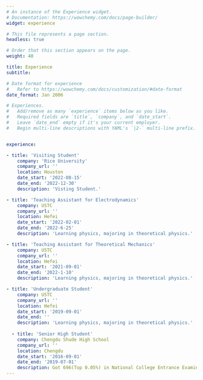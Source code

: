 ```yaml
---
# An instance of the Experience widget.
# Documentation: https://wowchemy.com/docs/page-builder/
widget: experience

# This file represents a page section.
headless: true

# Order that this section appears on the page.
weight: 40

title: Experience
subtitle:

# Date format for experience
#   Refer to https://wowchemy.com/docs/customization/#date-format
date_format: Jan 2006

# Experiences.
#   Add/remove as many `experience` items below as you like.
#   Required fields are `title`, `company`, and `date_start`.
#   Leave `date_end` empty if it's your current employer.
#   Begin multi-line descriptions with YAML's `|2-` multi-line prefix.


experience:

- title: 'Visiting Student'
    company: 'Rice University'
    company_url: ''
    location: Houston
    date_start: '2022-08-15'
    date_end: '2022-12-30'
    description: 'Visting Student.'

- title: 'Teaching Assistant for Electrodynamics'
    company: USTC
    company_url: ''
    location: Hefei
    date_start: '2022-02-01'
    date_end: '2022-6-25'
    description: 'Learning physics, majoring in theoretical physics.'

- title: 'Teaching Assistant for Theoretical Mechanics'
    company: USTC
    company_url: ''
    location: Hefei
    date_start: '2021-09-01'
    date_end: '2022-1-10'
    description: 'Learning physics, majoring in theoretical physics.'

- title: 'Undergraduate Student'
    company: USTC
    company_url: ''
    location: Hefei
    date_start: '2019-09-01'
    date_end: ''
    description: 'Learning physics, majoring in theoretical physics.'
        
  - title: 'Senior High Student'
    company: Chengdu Shude High School
    company_url: ''
    location: Chengdu
    date_start: '2016-09-01'
    date_end: '2019-07-01'
    description: Got 696(Top 0.05%) in National College Entrance Examination.
---
```


